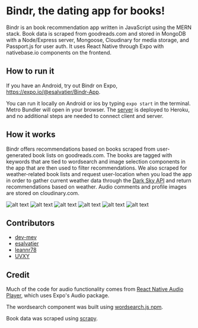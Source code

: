 # Bindr, the dating app for books!

Bindr is an book recommendation app written in JavaScript using the MERN stack. Book data is scraped from goodreads.com and stored in MongoDB with a Node/Express server, Mongoose, Cloudinary for media storage, and Passport.js for user auth. It uses React Native through Expo with nativebase.io components on the frontend. 

## How to run it

If you have an Android, try out Bindr on Expo, https://expo.io/@esalvatier/Bindr-App.

You can run it locally on Android or ios by typing `expo start` in the terminal. Metro Bundler will open in your browser. The [server](https://github.com/dev-mev/Bindr-Server) is deployed to Heroku, and no additional steps are needed to connect client and server.

## How it works

Bindr offers recommendations based on books scraped from user-generated book lists on goodreads.com. The books are tagged with keywords that are tied to wordsearch and image selection components in the app that are then used to filter recommendations. We also scraped for weather-related book lists and request user-location when you load the app in order to gather current weather data through the [Dark Sky API](https://darksky.net/dev) and return recommendations based on weather. Audio comments and profile images are stored on cloudinary.com. 

![alt text](assets/images/readme_images/word_highlight.PNG "wordsearch")
![alt text](assets/images/readme_images/picture_selection.PNG "picture selection")
![alt text](assets/images/readme_images/swipe.PNG "swipe")
![alt text](assets/images/readme_images/saved.PNG "saved")
![alt text](assets/images/readme_images/book_detail.PNG "book detail")
![alt text](assets/images/readme_images/comments.PNG "comments")

## Contributors

- [dev-mev](https://github.com/dev-mev)
- [esalvatier](https://github.com/esalvatier)
- [leannr78](https://github.com/leannr78)
- [UVXY](https://github.com/UVXY)

## Credit

Much of the code for audio functionality comes from [React Native Audio Player](https://github.com/getstream/react-native-audio-player), which uses Expo's Audio package.

The wordsearch component was built using [wordsearch.js npm](https://www.npmjs.com/package/wordsearch "wordsearch npm").

Book data was scraped using [scrapy](https://github.com/scrapy/scrapy).
